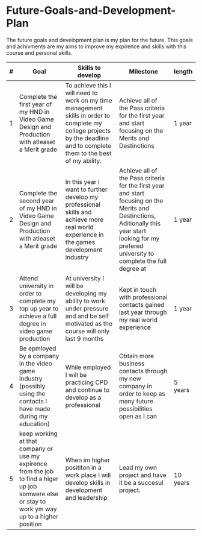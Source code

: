 # Future-Goals-and-Development-Plan
The future goals and development plan is my plan for the future. This goals and achivments are my aims to improve my expirence and skills with this course and personal skills.


| # | Goal | Skills to develop  | Milestone | length |
| ------------- | ------------- | ------------- | ------------- | ------------- | 
| 1  | Complete the first year of my HND in Video Game Design and Production with atleaset a Merit grade  | To achieve this I will need to work on my time management skills in order to complete my college projects by the deadline and to complete them to the best of my ability.  | Achieve all of the Pass criteria for the first year and start focusing on the Merits and Destinctions  | 1 year |
| 2  | Complete the second year of my HND in Video Game Design and Production with atleaset a Merit grade  | In this year I want to further develop my professional skills and achieve more real world experience in the games development industry  | Achieve all of the Pass criteria for the first year and start focusing on the Merits and Destinctions, Aditionally this year start looking for my prefered university to complete the full degree at  |  1 year |
| 3  | 	Attend university in order to complete my top up year to achieve a full degree in video game production | At university I will be developing my ability to work under pressure and and be self motivated as the course will only last 9 months  | Kept in touch with professional contacts gained last year through my real world experience  |  1 year |
| 4  | Be epmloyed by a company in the video game industry (possibly using the contacts I have made during my education)  | While employed I will be practicing CPD and continue to develop as a professional  | Obtain more business contacts through my new company in order to keep as many future possibilities open as I can  |  5 years |
| 5  | keep working at that company or use my expirence from the job to find a higer up job somwere else or stay to work ym way up to a higher position  | When im higher posititon in a work place I will develop skills in development and leadership  | Lead my own project and have it be a succesul project.  | 10 years |
